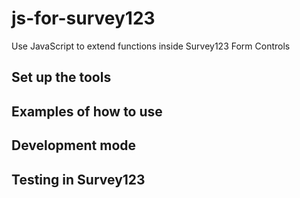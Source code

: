 # js-for-survey123
Use JavaScript to extend functions inside Survey123 Form Controls

## Set up the tools

## Examples of how to use

## Development mode

## Testing in Survey123
